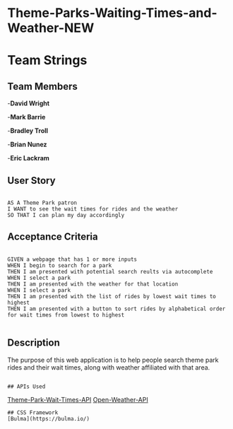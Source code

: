# Theme-Parks-Waiting-Times-and-Weather-NEW

# Team Strings

## Team Members
-**David Wright**

-**Mark Barrie**

-**Bradley Troll**

-**Brian Nunez**

-**Eric Lackram**

## User Story

```

AS A Theme Park patron
I WANT to see the wait times for rides and the weather
SO THAT I can plan my day accordingly
```

## Acceptance Criteria

```

GIVEN a webpage that has 1 or more inputs
WHEN I begin to search for a park
THEN I am presented with potential search reults via autocomplete
WHEN I select a park
THEN I am presented with the weather for that location
WHEN I select a park 
THEN I am presented with the list of rides by lowest wait times to highest
THEN I am presented with a button to sort rides by alphabetical order for wait times from lowest to highest


```
## Description
The purpose of this web application is to help people search theme park rides and their wait times, along with weather affiliated with that area.

```

## APIs Used

```
[Theme-Park-Wait-Times-API](https://queue-times.com/en-US/pages/api)
[Open-Weather-API](https://openweathermap.org/api)

```
## CSS Framework
[Bulma](https://bulma.io/)
``` 

